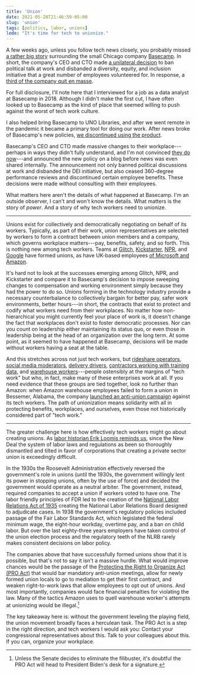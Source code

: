 ```yaml
---
title: 'Union'
date: 2021-05-28T21:46:59-05:00
slug: 'union'
tags: [politics, labor, unions]
lede: "It's time for tech to unionize."
---
```


A few weeks ago, unless you follow tech news closely, you probably missed [a rather big story](https://www.theverge.com/2021/5/4/22419512/basecamp-political-speech-policy-fallout) surrounding the small Chicago company [Basecamp](https://basecamp.com). In short, the company's CEO and CTO made [a unilateral decision](https://www.theverge.com/2021/4/27/22406673/basecamp-political-speech-policy-controversy) to ban political talk at work and disbanded a diversity, equity, and inclusion initiative that a great number of employees volunteered for. In response, a [third of the company quit en masse](https://www.theverge.com/2021/5/3/22418208/basecamp-all-hands-meeting-employee-resignations-buyouts-implosion). 

<aside>
<p>For full disclosure, I'll note here that I interviewed for a job as a data analyst at Basecamp in 2018. Although I didn't make the first cut, I have often looked up to Basecamp as the kind of place that seemed willing to push against the worst of tech work culture.</p>

<p>I also helped bring Basecamp to UNO Libraries, and after we went remote in the pandemic it became a primary tool for doing our work. After news broke of Basecamp's new policies, <a href="https://jasonheppler.org/2020/03/27/basecamp/">we discontinued using the product</a>.</p>
</aside>

Basecamp's CEO and CTO made massive changes to their workplace---perhaps in ways they didn't fully understand, and I'm not convinced [they do now](https://world.hey.com/dhh/after-the-storm-9370f871)---and announced the new policy on a blog before news was even shared internally. The announcement not only banned political discussions at work and disbanded the DEI initiative, but also ceased 360-degree performance reviews and discontinued certain employee benefits. These decisions were made without consulting with their employees.

What matters here aren't the details of what happened at Basecamp. I'm an outside observer, I can't and won't know the details. What matters is the story of *power*. And a story of why tech workers need to unionize.

-----

Unions exist for collectively and democratically negotiating on behalf of its workers. Typically, as part of their work, union representatives are selected by workers to form a contract between union members and a company, which governs workplace matters---pay, benefits, safety, and so forth. This is nothing new among tech workers. Teams at [Glitch](https://www.theverge.com/2021/3/2/22307671/glitch-workers-sign-historic-collective-bargaining-agreement-cwa), [Kickstarter](https://kickstarterunited.org/), [NPR](https://twitter.com/WeBuildNPR/status/1387442971814080519), and [Google](https://alphabetworkersunion.org/) have formed unions, as have UK-based employees [of Microsoft and Amazon](https://www.vice.com/en/article/g5p333/uk-tech-workers-launch-first-national-effort-to-unionize-tech-industry). 

It's hard not to look at the successes emerging among Glitch, NPR, and Kickstarter and compare it to Basecamp's decision to impose sweeping changes to compensation and working environment simply because they had the power to do so. Unions forming in the technology industry provide a necessary counterbalance to collectively bargain for better pay, safer work environments, better hours---in short, the contracts that exist to protect and codify what workers need from their workplaces. No matter how non-hierarchical you might currently feel your place of work is, it doesn't change the fact that workplaces don't exist to foster democratic processes. Nor can you count on leadership either maintaining its status quo, or even those in leadership being at the head of an organization over the long term. At some point, as it seemed to have happened at Basecamp, decisions will be made without workers having a seat at the table.

And this stretches across not just tech workers, but [rideshare operators](https://www.latimes.com/business/la-fi-tn-uber-lyft-contractor-drivers-20190612-story.html), [social media moderators](https://www.theverge.com/2019/2/25/18229714/cognizant-facebook-content-moderator-interviews-trauma-working-conditions-arizona), [delivery drivers](https://www.businessinsider.com/amazon-delivery-driver-warehouse-employee-working-conditions-van-cameras-2021-3), [contractors working with training data](https://www.bbc.com/news/technology-46055595), and [warehouse workers](https://www.nytimes.com/2021/04/09/technology/amazon-defeats-union.html)---people ostensibly at the margins of "tech work" but who, in fact, make many of these enterprises work at all. If you need evidence that these groups are tied together, look no further than Amazon: when Amazon warehouse employees failed to form a union in Bessemer, Alabama, the company [launched an anti-union campaign](https://www.nytimes.com/2021/03/16/technology/amazon-unions-virginia.html) against its tech workers. The path of unionization means solidarity with all in protecting benefits, workplaces, and ourselves, even those not historically considered part of "tech work."

-----

The greater challenge here is how effectively tech workers might go about creating unions. As [labor historian Erik Loomis reminds us](https://www.nytimes.com/2021/04/15/opinion/amazon-union-alabama.html), since the New Deal the system of labor laws and regulations as been so thoroughly dismantled and tilted in favor of corporations that creating a private sector union is exceedingly difficult. 

In the 1930s the Roosevelt Administration effectively reversed the government's role in unions (until the 1930s, the government willingly lent its power in stopping unions, often by the use of force) and decided the government would operate as a neutral arbiter. The government, instead, required companies to accept a union if workers voted to have one. The labor friendly principles of FDR led to the creation of the [National Labor Relations Act of 1935](https://www.nlrb.gov/guidance/key-reference-materials/national-labor-relations-act) creating the National Labor Relations Board designed to adjudicate cases. In 1938 the government's regulatory policies included passage of the Fair Labor Standards Act, which legislated the federal minimum wage, the eight-hour workday, overtime pay, and a ban on child labor. But over the last eighty-three years employers have taken control of the union election process and the regulatory teeth of the NLRB rarely makes consistent decisions on labor policy.

The companies above that have successfully formed unions show that it is possible, but that's not to say it isn't a massive hurdle. What would improve chances would be the passage of the [Protecting the Right to Organize Act (PRO Act)](https://www.congress.gov/bill/117th-congress/house-bill/842) that would bar mandatory anti-union meetings, allow for newly formed union locals to go to mediation to get their first contract, and weaken right-to-work laws that allow employees to opt out of unions. And most importantly, companies would face financial penalties for violating the law. Many of the tactics Amazon uses to quell warehouse worker's attempts at unionizing would be illegal.[^1]

[^1]: Unless the Senate decides to eliminate the filibuster, it's doubtful the PRO Act will head to President Biden's desk for a signature.

The key takeaway here is: without the government leveling the playing field, the union movement broadly faces a herculean task. The PRO Act is a step in the right direction, and tech workers I would ask you: Contact your congressional representatives about this. Talk to your colleagues about this. If you can, organize your workplace.
